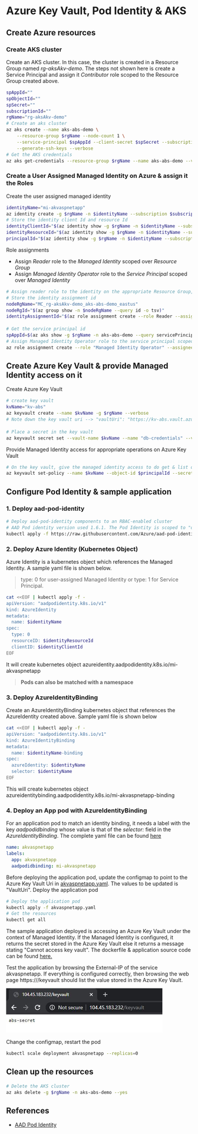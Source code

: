# Azure Key Vault, Pod Identity & AKS

## Create Azure resources
### Create AKS cluster
Create an AKS cluster. In this case, the cluster is created in a Resource Group named *rg-aksAkv-demo*. The steps not shown here is create a Service Principal and assign it *Contributor* role scoped to the Resource Group created above.
```bash
spAppId=""
spObjectId=""
spSecret=""
subscriptionId=""
rgName="rg-aksAkv-demo"
# Create an aks cluster
az aks create --name aks-abs-demo \
    --resource-group $rgName --node-count 1 \
    --service-principal $spAppId --client-secret $spSecret --subscription $subscriptionId \
    --generate-ssh-keys --verbose
# Get the AKS credentials
az aks get-credentials --resource-group $rgName --name aks-abs-demo --verbose
```

### Create a User Assigned Managed Identity on Azure & assign it the Roles
Create the user assigned managed identity
```bash
identityName="mi-akvaspnetapp"
az identity create -g $rgName -n $identityName --subscription $subscriptionId --verbose
# Store the identity client Id and resource Id
identityClientId="$(az identity show -g $rgName -n $identityName --subscription $subscriptionId --query clientId -o tsv)"
identityResourceId="$(az identity show -g $rgName -n $identityName --subscription $subscriptionId --query id -o tsv)"
principalId="$(az identity show -g $rgName -n $identityName --subscription $subscriptionId --query principalId -o tsv)"
```
Role assignments
* Assign *Reader* role to the *Managed Identity* scoped over *Resource Group*
* Assign *Managed Identity Operator* role to the *Service Principal* scoped over *Managed Identity*
```bash
# Assign reader role to the identity on the appropriate Resource Group, in this case on the node RG i.e. MC*
# Store the identity assignment id
nodeRgName="MC_rg-aksAkv-demo_aks-abs-demo_eastus"
nodeRgId="$(az group show -n $nodeRgName --query id -o tsv)"
identityAssignmentId="$(az role assignment create --role Reader --assignee $identityClientId --scope $nodeRgId --query id -o tsv)"

# Get the service principal id
spAppId=$(az aks show -g $rgName -n aks-abs-demo --query servicePrincipalProfile.clientId -o tsv)
# Assign Managed Identity Operator role to the service principal scoped over the Managed Identity
az role assignment create --role "Managed Identity Operator" --assignee $spAppId --scope $identityResourceId
```

## Create Azure Key Vault & provide Managed Identity access on it
Create Azure Key Vault
```bash
# create key vault
kvName="kv-abs"
az keyvault create --name $kvName -g $rgName --verbose
# Note down the key vault uri --> "vaultUri": "https://kv-abs.vault.azure.net/". This will be updated in the configmap when creating the kubernetes object in "akvaspnetapp.yaml"

# Place a secret in the key vault
az keyvault secret set --vault-name $kvName --name "db-credentials" --value "abs-secret"
```
Provide Managed Identity access for appropriate operations on Azure Key Vault
```bash
# On the key vault, give the managed identity access to do get & list operations
az keyvault set-policy --name $kvName --object-id $principalId --secret-permissions get list
```

## Configure Pod Identity & sample application
### 1. Deploy aad-pod-identity
```bash
# Deploy aad-pod-identity components to an RBAC-enabled cluster
# AAD Pod identity version used 1.6.1. The Pod Identity is scoped to "default" namespace
kubectl apply -f https://raw.githubusercontent.com/Azure/aad-pod-identity/master/deploy/infra/deployment-rbac.yaml
```

### 2. Deploy Azure Identity (Kubernetes Object)
Azure Identity is a kubernetes object which references the Managed Identity. A sample yaml file is shown below.
> type: 0 for user-assigned Managed Identity or type: 1 for Service Principal.
```bash
cat <<EOF | kubectl apply -f -
apiVersion: "aadpodidentity.k8s.io/v1"
kind: AzureIdentity
metadata:
  name: $identityName
spec:
  type: 0
  resourceID: $identityResourceId
  clientID: $identityClientId
EOF
```
It will create kubernetes object azureidentity.aadpodidentity.k8s.io/mi-akvaspnetapp

> **Pods can also be matched with a namespace**

### 3. Deploy AzureIdentityBinding
Create an AzureIdentityBinding kubernetes object that references the AzureIdentity created above. Sample yaml file is shown below
```bash
cat <<EOF | kubectl apply -f -
apiVersion: "aadpodidentity.k8s.io/v1"
kind: AzureIdentityBinding
metadata:
  name: $identityName-binding
spec:
  azureIdentity: $identityName
  selector: $identityName
EOF
```
This will create kubernetes object azureidentitybinding.aadpodidentity.k8s.io/mi-akvaspnetapp-binding

### 4. Deploy an App pod with AzureIdentityBinding
For an application pod to match an identity binding, it needs a label with the key *aadpodidbinding* whose value is that of the *selector:* field in the *AzureIdentityBinding*.
The complete yaml file can be found [here](/src/akvaspnetapp.yaml)
```yaml
name: akvaspnetapp
labels:
  app: akvaspnetapp
  aadpodidbinding: mi-akvaspnetapp
```
Before deploying the application pod, update the configmap to point to the Azure Key Vault Uri in [akvaspnetapp.yaml](/src/akvaspnetapp.yaml). The values to be updated is "VaultUri".
Deploy the application pod
```bash
# Deploy the application pod
kubectl apply -f akvaspnetapp.yaml
# Get the resources 
kubectl get all
```
The sample application deployed is accessing an Azure Key Vault under the context of Managed Identity. If the Managed Identity is configured, it returns the secret stored in the Azure Key Vault else it returns a message stating "Cannot access key vault". The dockerfile & application source code can be found [here.](https://github.com/abhinabsarkar/webapp-mi-keyvault/tree/master/src)

Test the application by browsing the External-IP of the service akvaspnetapp. If everything is configured correctly, then browsing the web page https://<External-IP>/keyvault should list the value stored in the Azure Key Vault.

![Alt text](/images/aks-mi-access-keyvault.jpg)

Change the configmap,  restart the pod
```bash
kubectl scale deployment akvaspnetapp --replicas=0
```
## Clean up the resources
```bash
# Delete the AKS cluster
az aks delete -g $rgName -n aks-abs-demo --yes
```

## References
* [AAD Pod Identity](https://github.com/Azure/aad-pod-identity)